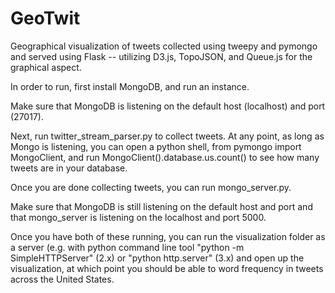 # GeoTwit
Geographical visualization of tweets collected using tweepy and pymongo and served using Flask -- utilizing D3.js, TopoJSON, and Queue.js for the graphical aspect.


In order to run, first install MongoDB, and run an instance.

Make sure that MongoDB is listening on the default host (localhost) and port (27017).

Next, run twitter_stream_parser.py to collect tweets. At any point, as long as Mongo is listening, you can open a python shell, from pymongo import MongoClient, and run MongoClient().database.us.count() to see how many tweets are in your database.

Once you are done collecting tweets, you can run mongo_server.py.

Make sure that MongoDB is still listening on the default host and port and that mongo_server is listening on the localhost and port 5000.

Once you have both of these running, you can run the visualization folder as a server (e.g. with python command line tool "python -m SimpleHTTPServer" (2.x) or "python http.server" (3.x) and open up the visualization, at which point you should be able to word frequency in tweets across the United States.
